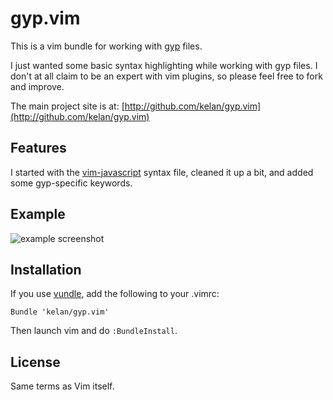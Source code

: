 
gyp.vim
=======

This is a vim bundle for working with
[gyp](http://code.google.com/p/gyp/) files.

I just wanted some basic syntax highlighting while working with gyp
files.  I don't at all claim to be an expert with vim plugins, so please
feel free to fork and improve.

The main project site is at: [http://github.com/kelan/gyp.vim](http://github.com/kelan/gyp.vim)

Features
--------

I started with the
[vim-javascript](https://github.com/pangloss/vim-javascript) syntax
file, cleaned it up a bit, and added some gyp-specific keywords.


Example
-------
![example
screenshot](https://github.com/kelan/gyp.vim/raw/master/doc/example_screenshot.png)


Installation
------------

If you use [vundle](https://github.com/gmarik/vundle), add the following to
your .vimrc:

    Bundle 'kelan/gyp.vim'

Then launch vim and do `:BundleInstall`.


License
-------

Same terms as Vim itself.

